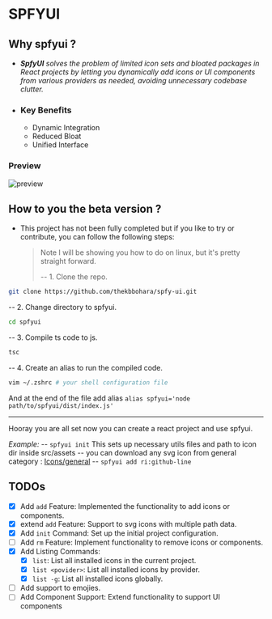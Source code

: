 # SPFYUI

## Why spfyui ?

- _**SpfyUI** solves the *problem* of *limited icon sets* and *bloated packages* in React projects by letting you dynamically add icons or UI components from various providers as needed, avoiding unnecessary codebase clutter._
- ### Key Benefits
  - Dynamic Integration
  - Reduced Bloat
  - Unified Interface

### Preview

![preview](./spfyui.gif)

## How to you the beta version ?

- This project has not been fully completed but if you like to try or contribute, you can follow the following steps:
  > Note I will be showing you how to do on linux, but it's pretty straight forward.
  >
  > -- 1. Clone the repo.

```sh
git clone https://github.com/thekbbohara/spfy-ui.git
```

-- 2. Change directory to spfyui.

```sh
cd spfyui
```

-- 3. Compile ts code to js.

```sh
tsc
```

-- 4. Create an alias to run the compiled code.

```sh
vim ~/.zshrc # your shell configuration file
```

And at the end of the file add alias `alias spfyui='node path/to/spfyui/dist/index.js'`

---

Hooray you are all set now you can create a react project and use spfyui.

_Example:_
-- `spfyui init` This sets up necessary utils files and path to icon dir inside src/assets
-- you can download any svg icon from general category : [Icons/general](https://icon-sets.iconify.design/?category=General)
-- `spfyui add ri:github-line`

## TODOs

- [x] Add `add` Feature: Implemented the functionality to add icons or components.
- [x] extend `add` Feature: Support to svg icons with multiple path data.
- [x] Add `init` Command: Set up the initial project configuration.
- [ ] Add `rm` Feature: Implement functionality to remove icons or components.
- [x] Add Listing Commands:
  - [x] `list`: List all installed icons in the current project.
  - [x] `list <povider>`: List all installed icons by provider.
  - [x] `list -g`: List all installed icons globally.
- [ ] Add support to emojies.
- [ ] Add Component Support: Extend functionality to support UI components
